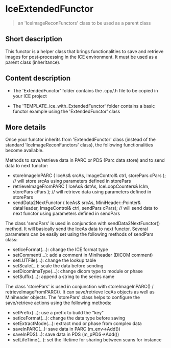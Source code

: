 # IceExtendedFunctor
> an 'IceImageReconFunctors' class to be used as a parent class

## Short description
This functor is a helper class that brings functionalities to save and retrieve images for post-processing in the ICE environment. It must be used as a parent class (inheritance).

## Content description

- The 'ExtendedFunctor' folder contains the .cpp/.h file to be copied in your ICE project

- The 'TEMPLATE_ice_with_ExtendedFunctor' folder contains a basic functor example using the 'ExtendedFunctor' class

## More details

Once your functor inherits from 'ExtendedFunctor' class (instead of the standard 'IceImageReconFunctors' class), the following functionalities become available.


Methods to save/retrieve data in PARC or PDS (Parc data store) and to send data to next functor:
- storeImageInPARC      ( IceAs& srcAs, ImageControl& ctrl, storePars cPars ); // will store srcAs using parameters defined in storePars
- retrieveImageFromPARC ( IceAs& dstAs, IceLoopCounters& lcIm, storePars cPars ); // will retrieve data using parameters defined in storePars
- sendData2NextFunctor  ( IceAs& srcAs, MiniHeader::Pointer& dataHeader, ImageControl& ctrl, sendPars cPars); // will send data to next functor using parameters defined in sendPars


The class 'sendPars' is used in conjunction with sendData2NextFunctor() method. It will basically send the IceAs data to next functor. Several parameters can be easily set using the following methods of sendPars class:
- setIceFormat(...): change the ICE format type                    
- setComment(...): add a comment in Miniheader (DICOM comment)   
- setLUTFile(...): change the lookup table                       
- setScale(...): scale the data before sending                 
- setDicomImaType(...): change dicom type to module or phase          
- setSuffix(...): append a string to the series name            


The class 'storePars' is used in conjunction with storeImageInPARC() / retrieveImageFromPARC(). It can save/retrieve IceAs objects as well as Miniheader objects. The 'storePars' class helps to configure the save/retrieve actions using the following methods:
- setPrefix(...): use a prefix to build the "key"           
- setIceFormat(...): change the data type before saving        
- setExtractMode(...): extract mod or phase from complex data    
- saveInPARC(...): save data in PARC (m_env->Add())          
- saveInPDS(...): save data in PDS (m_pPDS->Add())          
- setLifeTime(...): set the lifetime for sharing between scans for instance 

